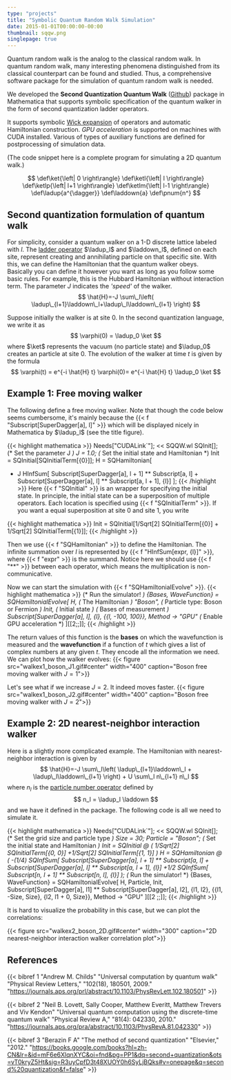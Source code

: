 ```yaml
---
type: "projects"
title: "Symbolic Quantum Random Walk Simulation"
date: 2015-01-01T00:00:00-00:00
thumbnail: sqqw.png
singlepage: true
---
```


Quantum random walk is the analog to the classical random walk. In quantum random walk, many interesting phenomena distinguished from its classical counterpart can be found and studied. Thus, a comprehensive software package for the simulation of quantum random walk is needed.

We developed the **Second Quantization Quantum Walk** ([Github](https://github.com/yuluyan/SQQW)) package in Mathematica that supports symbolic specification of the quantum walker in the form of second quantization ladder operators.

It supports symbolic [Wick expansion](https://en.wikipedia.org/wiki/Wick%27s_theorem) of operators and automatic Hamiltonian construction. *GPU acceleration* is supported on machines with CUDA installed. Various of types of auxiliary functions are defined for postprocessing of simulation data.

(The code snippet here is a complete program for simulating a 2D quantum walk.)
<!--more--> 
$$
\def\ket{\left| 0 \right\rangle}
\def\ketl{\left| l \right\rangle}
\def\ketlp{\left| l+1 \right\rangle}
\def\ketlm{\left| l-1 \right\rangle}
\def\ladup{a^{\dagger}}
\def\laddown{a}
\def\pnum{n^}
$$

## Second quantization formulation of quantum walk
For simplicity, consider a quantum walker on a 1-D discrete lattice labeled with $l$.
The [ladder operator](https://en.wikipedia.org/wiki/Ladder_operator) $\ladup_l$ and $\laddown_l$, defined on each site, represent creating and annihilating particle on that specific site. With this, we can define the Hamiltonian that the quantum walker obeys. Basically you can define it however you want as long as you follow some basic rules. For example, this is the Hubbard Hamiltonian without interaction term. The parameter $J$ indicates the *'speed'* of the walker.
$$
\hat{H}=-J \sum\_l\left( \ladup\_{l+1}\laddown\_l+\ladup\_l\laddown\_{l+1} \right)
$$

Suppose initially the walker is at site $0$. In the second quantization language, we write it as
$$
\varphi(0) = \ladup_0 \ket
$$
where $\ket$ represents the vacuum (no particle state) and $\ladup_0$ creates an particle at site $0$.
The evolution of the walker at time $t$ is given by the formula
$$
\varphi(t) = e^{-i \hat{H} t} \varphi(0)= e^{-i \hat{H} t} \ladup_0 \ket
$$

## Example 1: Free moving walker

The following define a free moving walker. Note that though the code below seems cumbersome, it's mainly because the {{< f "Subscript[SuperDagger[a], l]" >}} which will be displayed nicely in <span class="mma">Mathematica</span> by $\ladup_l$ (see the title figure).

{{< highlight mathematica >}}
Needs["CUDALink`"];
<< SQQW.wl
SQInit[];
(* Set the parameter J *)
J = 1.0;
(* Set the initial state and Hamiltonian *)
Init = SQInitial[SQInitialTerm[{0}]];
H = SQHamiltonian[
  - J HInfSum[
    Subscript[SuperDagger[a], l + 1] ** Subscript[a, l] + 
    Subscript[SuperDagger[a], l] ** Subscript[a, l + 1],
  {l}] 
];
{{< /highlight >}}
Here {{< f "SQInitial" >}} is an wrapper for specifying the initial state. In principle, the initial state can be a superposition of multiple operators. Each location is specified using {{< f "SQInitialTerm" >}}. If you want a equal superposition at site $0$ and site $1$, you write

{{< highlight mathematica >}}
Init = SQInitial[1/Sqrt[2] SQInitialTerm[{0}] + 1/Sqrt[2] SQInitialTerm[{1}]];
{{< /highlight >}}

Then we use {{< f "SQHamiltonian" >}} to define the Hamiltonian. The infinite summation over $l$ is represented by {{< f "HInfSum[expr, {l}]" >}}, where {{< f "expr" >}} is the summand. Notice here we should use {{< f "**" >}} between each operator, which means the multiplication is non-communicative.

Now we can start the simulation with {{< f "SQHamiltonialEvolve" >}}. 
{{< highlight mathematica >}}
(* Run the simulator! *)
{Bases, WaveFunction} = 
  SQHamiltonialEvolve[
    H, (* The Hamiltonian *)
    "Boson", (* Particle type: Boson or Fermion *)
    Init, (* Initial state *)
    (* Bases of measurement *)
    Subscript[SuperDagger[a], l], {l}, {{l, -100, 100}}, 
    Method -> "GPU" (* Enable GPU acceleration *)
  ][[2;;]];
{{< /highlight >}}

The return values of this function is the **bases** on which the wavefunction is measured and the **wavefunction** if a function of $t$ which gives a list of complex numbers at any given $t$. They encode all the information we need. We can plot how the walker evolves:
{{< figure src="walkex1_boson_J1.gif#center" width="400" caption="Boson free moving walker with $J=1$">}}

Let's see what if we increase $J=2$. It indeed moves faster.
{{< figure src="walkex1_boson_J2.gif#center" width="400" caption="Boson free moving walker with $J=2$">}}

## Example 2: 2D nearest-neighbor interaction walker

Here is a slightly more complicated example. The Hamiltonian with nearest-neighbor interaction is given by
$$
\hat{H}=-J \sum\_l\left( \ladup\_{l+1}\laddown\_l + \ladup\_l\laddown\_{l+1} \right) + U \sum\_l n\_{l+1} n\_l
$$
where $n_l$ is the [particle number operator](https://en.wikipedia.org/wiki/Particle_number_operator) defined by
$$
n_l = \ladup_l \laddown
$$
and we have it defined in the package. The following code is all we need to simulate it.

{{< highlight mathematica >}}
Needs["CUDALink`"];
<< SQQW.wl
SQInit[];
(* Set the grid size and particle type *)
Size = 30; Particle = "Boson";
(* Set the initial state and Hamiltonian *)
Init = SQInitial @ (
  1/Sqrt[2] SQInitialTerm[{0, 0}]
 +1/Sqrt[2] SQInitialTerm[{1, 1}]
)
H = SQHamiltonian @ (
    -(1/4) SQInfSum[
      Subscript[SuperDagger[a], l + 1] ** Subscript[a, l] + 
      Subscript[SuperDagger[a], l] ** Subscript[a, l + 1], {l}]
    +1/2 SQInfSum[
      Subscript[n, l + 1] ** Subscript[n, l], {l}]
    );
(* Run the simulator! *)
{Bases, WaveFunction} =
  SQHamiltonialEvolve[
    H, Particle, Init, 
    Subscript[SuperDagger[a], l1] ** Subscript[SuperDagger[a], l2],
    {l1, l2}, {{l1, -Size, Size}, {l2, l1 + 0, Size}},
    Method -> "GPU"
   ][[2 ;;]];
{{< /highlight >}}

It is hard to visualize the probability in this case, but we can plot the correlations:

{{< figure src="walkex2_boson_2D.gif#center" width="300" caption="2D nearest-neighbor interaction walker correlation plot">}}



## References

{{< bibref 1 "Andrew M. Childs" "Universal computation by quantum walk" "Physical Review Letters," "102(18), 180501, 2009." "https://journals.aps.org/prl/abstract/10.1103/PhysRevLett.102.180501" >}}

{{< bibref 2 "Neil B. Lovett, Sally Cooper, Matthew Everitt, Matthew Trevers and Viv Kendon" "Universal quantum computation using the discrete-time quantum walk" "Physical Review A," "81(4): 042330, 2010." "https://journals.aps.org/pra/abstract/10.1103/PhysRevA.81.042330" >}}

{{< bibref 3 "Berazin F A" "The method of second quantization" "Elsevier," "2012." "https://books.google.com/books?hl=zh-CN&lr=&id=mF6e6XlqnXYC&oi=fnd&pg=PP1&dq=second+quantization&ots=vT0kryZ5Ht&sig=R3uyCpfD3t48XUOY0h6SyLjBQks#v=onepage&q=second%20quantization&f=false" >}}
